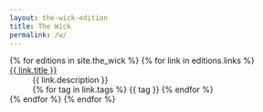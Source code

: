 ```yaml
---
layout: the-wick-edition
title: The Wick
permalink: /w/
---
```


<dl>
  {% for editions in site.the_wick %}
  {% for link in editions.links %}  
  <dt><a href="{{ link.url }}">{{ link.title }}</a></dt>
  <dd>{{ link.description }}</dd>
  <dd>{% for tag in link.tags %}
  {{ tag }} {% endfor %}</dd>
  {% endfor %}
  {% endfor %}
</dl>